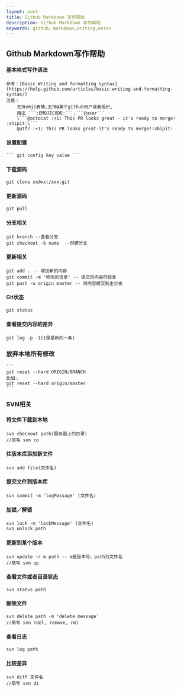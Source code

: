 ```yaml
---
layout: post
title: Github Markdown 写作帮助
description: Github Markdown 写作帮助
keywords: github，markdown,writing,notes
---
```


## Github Markdown写作帮助

#### **基本格式写作语法**
	参考：[Basic Writing and formatting syntax](https://help.github.com/articles/basic-writing-and-formatting-syntax/)
	注意：
		支持emji表情,支持@某个github用户或者组织,
		用法 ```:EMOJICODE:```,```@user```
		\```@octocat :+1: This PR looks great - it's ready to merge! :shipit:\```
		@utf7 :+1: This PR looks great-it's ready to merge!:shipit:
		 
#### 设置配置
	``` git config key value ```
#### **下载源码**
   ``` git clone xx@xx:/xxx.git ```
    
#### **更新源码**
    git pull

#### **分支相关**
    git branch --查看分支
    git checkout -b name  --创建分支

#### **更新相关**
    git add . -- 增加新的内容
    git commit -m '修改的信息' -- 提交的内容的信息
    git push -u origin master -- 将内容提交到主分支
    
#### **Git状态**
    git status

#### **查看提交内容的差异**
    git log -p -1(1是最新的一条)
### **放弃本地所有修改**
	```
	git reset --hard ORIGIN/BRANCH
	比如：
	git reset --hard origin/master
    ```	
 
### **SVN相关**

#### **将文件下载到本地**
    svn checkout path(服务器上的目录)
    //简写 svn co

#### **往版本库添加新文件**
    svn add file(文件名)

#### **提交文件到版本库**
    svn commit -m 'logMassage' (文件名)
    
#### **加锁／解锁**
    svn lock -m 'lockMessage' (文件名)
    svn unlock path

#### **更新到某个版本**
    svn update -r m path -- m是版本号，path为文件名
    //简写 svn up

#### **查看文件或者目录状态**
    svn status path
    
#### **删除文件**
    svn delete path -m 'delete message'
    //简写 svn (del, remove, rm)
    
#### **查看日志**
    svn log path
    
#### **比较差异**
    svn diff 文件名
    //简写 svn di